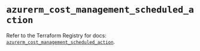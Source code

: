 # `azurerm_cost_management_scheduled_action`

Refer to the Terraform Registry for docs: [`azurerm_cost_management_scheduled_action`](https://registry.terraform.io/providers/hashicorp/azurerm/4.30.0/docs/resources/cost_management_scheduled_action).
